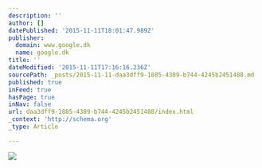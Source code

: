 ```yaml
---
description: ''
author: []
datePublished: '2015-11-11T18:01:47.989Z'
publisher:
  domain: www.google.dk
  name: google.dk
title: ''
dateModified: '2015-11-11T17:16:16.236Z'
sourcePath: _posts/2015-11-11-daa3dff9-1885-4309-b744-4245b2451488.md
published: true
inFeed: true
hasPage: true
inNav: false
url: daa3dff9-1885-4309-b744-4245b2451488/index.html
_context: 'http://schema.org'
_type: Article

---
```

![](http://the-grid-user-content.s3-us-west-2.amazonaws.com/bd1f83ee-5146-4fd8-b1c4-f588b56c5a48.jpg)